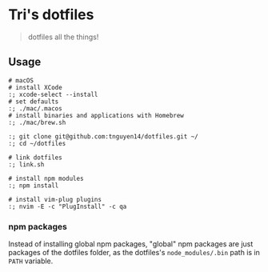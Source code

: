 # Tri's dotfiles
> dotfiles all the things!

## Usage

```shell
# macOS
# install XCode
:; xcode-select --install
# set defaults
:; ./mac/.macos
# install binaries and applications with Homebrew
:; ./mac/brew.sh

:; git clone git@github.com:tnguyen14/dotfiles.git ~/
:; cd ~/dotfiles

# link dotfiles
:; link.sh

# install npm modules
:; npm install

# install vim-plug plugins
:; nvim -E -c "PlugInstall" -c qa
```

### npm packages
Instead of installing global npm packages, "global" npm packages are just packages of the dotfiles folder, as the dotfiles's `node_modules/.bin` path is in `PATH` variable.
